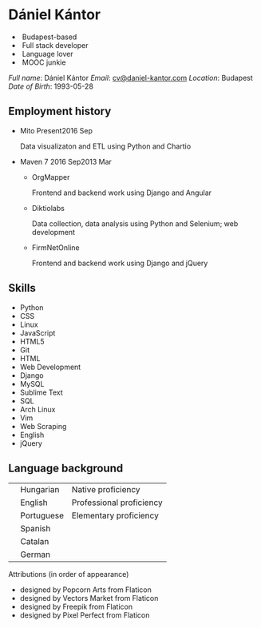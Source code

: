 # Dániel Kántor

- <img src="./003-cityscape.svg" alt="" class=icon> Budapest-based
- <img src="./002-browser.svg" alt="" class=icon> Full stack developer
- <img src="./001-language.svg" alt="" class=icon> Language lover
- <img src="./books.svg" alt="" class=icon> MOOC junkie

<div class=alt>

*Full name*: Dániel Kántor
*Email*: cv@daniel-kantor.com
*Location*: Budapest
*Date of Birth*: 1993-05-28


</div>

<div>

## Employment history
<div class="timeline">

- Mito <span class=time><span>Present</span><span class=end>2016 Sep</span></span>

    Data visualizaton and ETL using Python and Chartio

- Maven 7 <span class=time><span>2016 Sep</span><span class=end>2013 Mar</span></span>

    - OrgMapper

        Frontend and backend work using Django and Angular

    - Diktiolabs

        Data collection, data analysis using Python and Selenium; web development

    - FirmNetOnline
        
        Frontend and backend work using Django and jQuery

</div>

</div>

<div>

## Skills

<div class="skills">

- Python
- CSS
- Linux
- JavaScript
- HTML5
- Git
- HTML
- Web Development
- Django
- MySQL
- Sublime Text
- SQL
- Arch Linux
- Vim
- Web Scraping
- English
- jQuery

</div>


</div>


<div>

## Language background
<div>
    <table>
        <tr>
            <td><div class="progress"><div style="width:100%"></div></div></td>
            <td>Hungarian</td>
            <td>Native proficiency</td>
        </tr>
        <tr class="sep">
            <td><div class="progress"><div style="width:90%"></div></div></td>
            <td>English</td>
            <td>Professional proficiency</td>
        </tr>
        <tr>
            <td><div class="progress"><div style="width:60%"></div></div></td>
            <td>Portuguese</td>
            <td>Elementary proficiency</td>
        </tr>
        <tr>
            <td><div class="progress"><div style="width:40%"></div></div></td>
            <td>Spanish</td>
            <td></td>
        </tr>
        <tr>
            <td><div class="progress"><div style="width:20%"></div></div></td>
            <td>Catalan</td>
            <td></td>
        </tr>
        <tr>
            <td><div class="progress"><div style="width:10%"></div></div></td>
            <td>German</td>
            <td></td>
        </tr>
    </table>
</div>

</div>



Attributions (in order of appearance)
- designed by Popcorn Arts from Flaticon
- designed by Vectors Market from Flaticon
- designed by Freepik from Flaticon
- designed by Pixel Perfect from Flaticon


